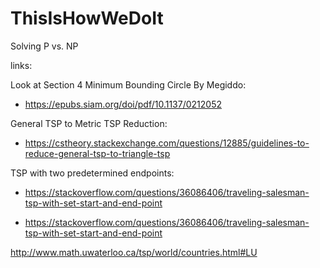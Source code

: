 # ThisIsHowWeDoIt
Solving P vs. NP

links:

Look at Section 4 Minimum Bounding Circle By Megiddo: 

- https://epubs.siam.org/doi/pdf/10.1137/0212052


General TSP to Metric TSP Reduction:

- https://cstheory.stackexchange.com/questions/12885/guidelines-to-reduce-general-tsp-to-triangle-tsp


TSP with two predetermined endpoints:

- https://stackoverflow.com/questions/36086406/traveling-salesman-tsp-with-set-start-and-end-point

- https://stackoverflow.com/questions/36086406/traveling-salesman-tsp-with-set-start-and-end-point


http://www.math.uwaterloo.ca/tsp/world/countries.html#LU
